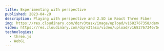 ```yaml
---
title: Experimenting with perspective
published: 2023-04-29
description: Playing with perspective and 2.5D in React Three Fiber
img: https://res.cloudinary.com/dqrv3tasx/image/upload/v1682767358/demo_i2vstq.png
video: https://res.cloudinary.com/dqrv3tasx/video/upload/v1682767346/Screen_Recording_2023-03-18_at_14.53.34_txoec0.mp4
technologies:
  - three.js
  - WebGL
---
```

